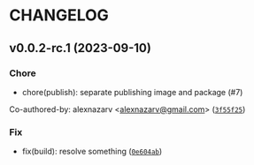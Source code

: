 # CHANGELOG



## v0.0.2-rc.1 (2023-09-10)

### Chore

* chore(publish): separate publishing image and package (#7)

Co-authored-by: alexnazarv &lt;alexnazarv@gmail.com&gt; ([`3f55f25`](https://github.com/alexnazarv/python-practice-field/commit/3f55f25c9446455275606ed46881e745d73cb76f))

### Fix

* fix(build): resolve something ([`0e604ab`](https://github.com/alexnazarv/python-practice-field/commit/0e604abaf2418cde61322df2395deb360d5aea62))
